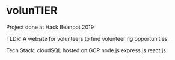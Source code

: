 # volunTIER

Project done at Hack Beanpot 2019

TLDR: A website for volunteers to find volunteering opportunities.

Tech Stack:
cloudSQL hosted on GCP
node.js
express.js
react.js

